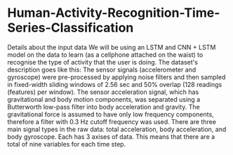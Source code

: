 # Human-Activity-Recognition-Time-Series-Classification

Details about the input data
We will be using an LSTM and CNN + LSTM model on the data to learn (as a cellphone attached on the waist) to
recognise the type of activity that the user is doing. The dataset's description goes like this:
The sensor signals (accelerometer and gyroscope) were pre-processed by applying noise filters and then sampled in
fixed-width sliding windows of 2.56 sec and 50% overlap (128 readings (features) per window). The sensor
acceleration signal, which has gravitational and body motion components, was separated using a Butterworth
low-pass filter into body acceleration and gravity. The gravitational force is assumed to have only low frequency
components, therefore a filter with 0.3 Hz cutoff frequency was used.
There are three main signal types in the raw data: total acceleration, body acceleration, and body gyroscope. Each
has 3 axises of data. This means that there are a total of nine variables for each time step.
